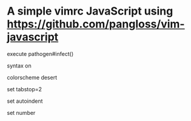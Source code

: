 # A simple vimrc JavaScript using https://github.com/pangloss/vim-javascript
execute pathogen#infect()

syntax on

colorscheme desert

set tabstop=2

set autoindent

set number
